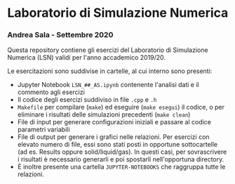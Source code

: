 # Laboratorio di Simulazione Numerica
### Andrea Sala - Settembre 2020


Questa repository contiene gli esercizi del Laboratorio di Simulazione Numerica (LSN) validi per l'anno accademico 2019/20.

Le esercitazioni sono suddivise in cartelle, al cui interno sono presenti:

- Jupyter Notebook `LSN_##_AS.ipynb` contenente l'analisi dati e il commento agli esercizi
- Il codice degli esercizi suddiviso in file `.cpp` e `.h`
- `Makefile` per compilare (`make`) ed eseguire (`make esegui`) il codice, o per eliminare i risultati delle simulazioni precedenti (`make clean`)
- File di input per generare configurazioni iniziali e passare al codice parametri variabili
- File di output per generare i grafici nelle relazioni. Per esercizi con elevato numero di file, essi sono stati posti in opportune sottocartelle (ad es. Results oppure solid/liquid/gas). In questi casi, per sovrascrivere i risultati è necessario generarli e poi spostarli nell'opportuna directory.
- È inoltre presente una cartella `JUPYTER-NOTEBOOKS` che raggruppa tutte le relazioni.
